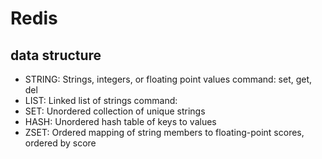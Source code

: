 # Redis

## data structure
- STRING: Strings, integers, or floating point values
  command: set, get, del
- LIST: Linked list of strings
  command: 
- SET: Unordered collection of unique strings
- HASH: Unordered hash table of keys to values
- ZSET: Ordered mapping of string members to floating-point scores, ordered by score
